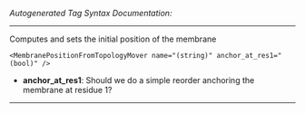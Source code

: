 _Autogenerated Tag Syntax Documentation:_

---
Computes and sets the initial position of the membrane

```
<MembranePositionFromTopologyMover name="(string)" anchor_at_res1="(bool)" />
```

-   **anchor_at_res1**: Should we do a simple reorder anchoring the membrane at residue 1?

---
